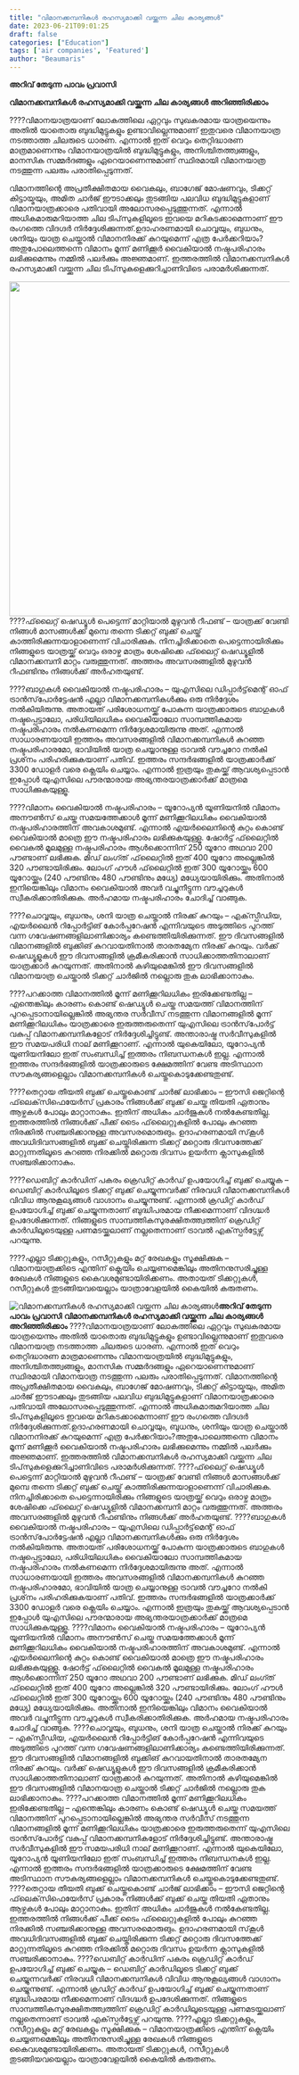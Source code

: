 ```yaml
---
title: "വിമാനക്കമ്പനികൾ രഹസ്യമാക്കി വയ്ക്കുന്ന ചില കാര്യങ്ങൾ"
date: 2023-06-21T09:01:25
draft: false
categories: ["Education"]
tags: ['air companies', 'Featured']
author: "Beaumaris"
---
```


<strong>അറിവ് തേടുന്ന പാവം പ്രവാസി</strong>

<strong>വിമാനക്കമ്പനികൾ രഹസ്യമാക്കി വയ്ക്കുന്ന ചില കാര്യങ്ങൾ അറിഞ്ഞിരിക്കാം</strong>

????വിമാനയാത്രയാണ് ലോകത്തിലെ ഏറ്റവും സുഖകരമായ യാത്രയെന്നും അതിൽ യാതൊരു ബുദ്ധിമുട്ടുകളും ഉണ്ടാവില്ലെന്നുമാണ് ഇതുവരെ വിമാനയാത്ര നടത്താത്ത ചിലരുടെ ധാരണ. എന്നാൽ ഇത് വെറും തെറ്റിദ്ധാരണ മാത്രമാണെന്നും വിമാനയാത്രയിൽ ബുദ്ധിമുട്ടുകളും, അനിശ്ചിതത്ത്വങ്ങളും, മാനസിക സമ്മർദങ്ങളും ഏറെയാണെന്നുമാണ് സ്ഥിരമായി വിമാനയാത്ര നടത്തുന്ന പലരും പരാതിപ്പെടുന്നത്.

വിമാനത്തിന്റെ അപ്രതീക്ഷിതമായ വൈകലും, ബാഗേജ് മോഷണവും, ടിക്കറ്റ് കിട്ടായ്മയും, അമിത ചാർജ് ഈടാക്കലും തുടങ്ങിയ പലവിധ ബുദ്ധിമുട്ടുകളാണ് വിമാനയാത്രക്കാരെ പതിവായി അലോസരപ്പെടുത്തുന്നത്. എന്നാൽ അധികമാരുമറിയാത്ത ചില ടിപ്‌സുകളിലൂടെ ഇവയെ മറികടക്കാമെന്നാണ് ഈ രംഗത്തെ വിദഗ്ദർ നിർദ്ദേശിക്കുന്നത്.ഉദാഹരണമായി ചൊവ്വയും, ബുധനും, ശനിയും യാത്ര ചെയ്താൽ വിമാനനിരക്ക് കുറയുമെന്ന് എത്ര പേർക്കറിയാം?അതുപോലെത്തന്നെ വിമാനം മൂന്ന് മണിക്കൂർ വൈകിയാൽ നഷ്ടപരിഹാരം ലഭിക്കുമെന്നും നമ്മിൽ പലർക്കും അജ്ഞമാണ്.
ഇത്തരത്തിൽ വിമാനക്കമ്പനികൾ രഹസ്യമാക്കി വയ്ക്കുന്ന ചില ടിപ്‌സുകളെക്കുറിച്ചാണിവിടെ പരാമർശിക്കുന്നത്.

<a href="https://cdn.boolokam.com/articles/2023/06/dq-scaled.jpg"><img class="size-large wp-image-400387 aligncenter" src="https://cdn.boolokam.com/articles/2023/06/dq-1024x768.jpg" alt="" width="800" height="600" /></a>????ഫ്‌ലൈറ്റ് ഷെഡ്യൂൾ പെട്ടെന്ന് മാറ്റിയാൽ മുഴുവൻ റീഫണ്ട് – യാത്രക്ക് വേണ്ടി നിങ്ങൾ മാസങ്ങൾക്ക് മുമ്പെ തന്നെ ടിക്കറ്റ് ബുക്ക് ചെയ്ത് കാത്തിരിക്കുന്നയാളാണെന്ന് വിചാരിക്കുക. നിനച്ചിരിക്കാതെ പെട്ടെന്നായിരിക്കും നിങ്ങളുടെ യാത്രയ്ക്ക് വെറും ഒരാഴ്ച മാത്രം ശേഷിക്കെ ഫ്‌ലൈറ്റ് ഷെഡ്യൂളിൽ വിമാനക്കമ്പനി മാറ്റം വരുത്തുന്നത്. അത്തരം അവസരങ്ങളിൽ മുഴുവൻ റീഫണ്ടിനും നിങ്ങൾക്ക് അർഹതയുണ്ട്.

????ബാഗുകൾ വൈകിയാൽ നഷ്ടപരിഹാരം – യുഎസിലെ ഡിപ്പാർട്ട്‌മെന്റ് ഓഫ് ട്രാൻസ്‌പോർട്ടേഷൻ എല്ലാ വിമാനക്കമ്പനികൾക്കും ഒരു നിർദ്ദേശം നൽകിയിരുന്നു. അതായത് പരിശോധനയ്ക്ക് പോകുന്ന യാത്രക്കാരുടെ ബാഗുകൾ നഷ്ടപ്പെട്ടാലോ, പരിധിയിലധികം വൈകിയാലോ സാമ്പത്തികമായ നഷ്ടപരിഹാരം നൽകണമെന്ന നിർദ്ദേശമായിരുന്നു അത്. എന്നാൽ സാധാരണയായി ഇത്തരം അവസരങ്ങളിൽ വിമാനക്കമ്പനികൾ കുറഞ്ഞ നഷ്ടപരിഹാരമോ, ഭാവിയിൽ യാത്ര ചെയ്യാനുള്ള ട്രാവൽ വൗച്ചറോ നൽകി പ്രശ്‌നം പരിഹരിക്കുകയാണ് പതിവ്. ഇത്തരം സന്ദർഭങ്ങളിൽ യാത്രക്കാർക്ക് 3300 ഡോളർ വരെ ക്ലെയിം ചെയ്യാം. എന്നാൽ ഇത്രയും തുകയ്ക്ക് ആവശ്യപ്പെടാൻ ഇപ്പോൾ യുഎസിലെ പൗരന്മാരായ അഭ്യന്തരയാത്രക്കാർക്ക് മാത്രമെ സാധിക്കുകയുള്ളൂ.

????വിമാനം വൈകിയാൽ നഷ്ടപരിഹാരം – യൂറോപ്യൻ യൂണിയനിൽ വിമാനം അനൗൺസ് ചെയ്ത സമയത്തേക്കാൾ മൂന്ന് മണിക്കൂറിലധികം വൈകിയാൽ നഷ്ടപരിഹാരത്തിന് അവകാശമുണ്ട്. എന്നാൽ എയർലൈനിന്റെ കുറ്റം കൊണ്ട് വൈകിയാൽ മാത്രെ ഈ നഷ്ടപരിഹാരം ലഭിക്കുകയുള്ളൂ. ഷോർട്ട് ഫ്‌ലൈറ്റിൽ വൈകൽ മൂലമുള്ള നഷ്ടപരിഹാരം ആൾക്കൊന്നിന് 250 യൂറോ അഥവാ 200 പൗണ്ടാണ് ലഭിക്കുക. മിഡ് ലംഗ്ത് ഫ്‌ലൈറ്റിൽ ഇത് 400 യൂറോ അല്ലെങ്കിൽ 320 പൗണ്ടായിരിക്കും. ലോംഗ് ഹൗൾ ഫ്‌ലൈറ്റിൽ ഇത് 300 യൂറോയ്ക്കും 600 യൂറോയ്ക്കും (240 പൗണ്ടിനും 480 പൗണ്ടിനും മധ്യേ) മധ്യേയായിരിക്കും. അതിനാൽ ഇനിയെങ്കിലും വിമാനം വൈകിയാൽ അവർ വച്ചുനീട്ടുന്ന വൗച്ചറുകൾ സ്വീകരിക്കാതിരിക്കുക. അർഹമായ നഷ്ടപരിഹാരം ചോദിച്ച് വാങ്ങുക.

????ചൊവ്വയും, ബുധനും, ശനി യാത്ര ചെയ്താൽ നിരക്ക് കുറയും – എക്‌സ്പീഡിയ, എയർലൈൻ റിപ്പോർട്ടിങ് കോർപ്പറേഷൻ എന്നിവയുടെ അടുത്തിടെ പുറത്ത് വന്ന ഗവേഷണങ്ങളിലാണിക്കാര്യം കണ്ടെത്തിയിരിക്കുന്നത്. ഈ ദിവസങ്ങളിൽ വിമാനങ്ങളിൽ ബുക്കിങ് കുറവായതിനാൽ താരതമ്യേന നിരക്ക് കുറയും. വർക്ക് ഷെഡ്യൂളുകൾ ഈ ദിവസങ്ങളിൽ ക്രമീകരിക്കാൻ സാധിക്കാത്തതിനാലാണ് യാത്രക്കാർ കുറയുന്നത്. അതിനാൽ കഴിയുമെങ്കിൽ ഈ ദിവസങ്ങളിൽ വിമാനയാത്ര ചെയ്താൽ ടിക്കറ്റ് ചാർജിൽ നല്ലൊരു തുക ലാഭിക്കാനാകും.

????പറക്കാത്ത വിമാനത്തിൽ മൂന്ന് മണിക്കൂറിലധികം ഇരിക്കേണ്ടതില്ല – എന്തെങ്കിലും കാരണം കൊണ്ട് ഷെഡ്യൂൾ ചെയ്ത സമയത്ത് വിമാനത്തിന് പുറപ്പെടാനായില്ലെങ്കിൽ അഭ്യന്തര സർവീസ് നടത്തുന്ന വിമാനങ്ങളിൽ മൂന്ന് മണിക്കൂറിലധികം യാത്രക്കാരെ ഇരുത്തരുതെന്ന് യുഎസിലെ ട്രാൻസ്‌പോർട്ട് വകുപ്പ് വിമാനക്കമ്പനികളോട് നിർദ്ദേശിച്ചിട്ടുണ്ട്. അന്താരാഷ്ട്ര സർവീസുകളിൽ ഈ സമയപരിധി നാല് മണിക്കൂറാണ്. എന്നാൽ യുകെയിലോ, യൂറോപ്യൻ യൂണിയനിലോ ഇത് സംബന്ധിച്ച് ഇത്തരം നിബന്ധനകൾ ഇല്ല. എന്നാൽ ഇത്തരം സന്ദർഭങ്ങളിൽ യാത്രക്കാരുടെ ക്ഷേമത്തിന് വേണ്ട അടിസ്ഥാന സൗകര്യങ്ങളെല്ലാം വിമാനക്കമ്പനികൾ ചെയ്തുകൊടുക്കേണ്ടതുണ്ട്.

????തെറ്റായ തീയതി ബുക്ക് ചെയ്തുകൊണ്ട് ചാർജ് ലാഭിക്കാം – ഈസി ജെറ്റിന്റെ ഫ്‌ലെക്‌സിഫെയേർസ് പ്രകാരം നിങ്ങൾക്ക് ബുക്ക് ചെയ്ത തിയതി ഏതാനും ആഴ്ചകൾ പോലും മാറ്റാനാകും. ഇതിന് അധികം ചാർജുകൾ നൽകേണ്ടതില്ല. ഇത്തരത്തിൽ നിങ്ങൾക്ക് പീക്ക് ടൈം ഫ്‌ലൈറ്റുകളിൽ പോലും കുറഞ്ഞ നിരക്കിൽ സഞ്ചരിക്കാനുള്ള അവസരമൊരുങും. ഉദാഹരണമായി സ്‌കൂൾ അവധിദിവസങ്ങളിൽ ബുക്ക് ചെയ്തിരിക്കുന്ന ടിക്കറ്റ് മറ്റൊരു ദിവസത്തേക്ക് മാറ്റുന്നതിലൂടെ കുറഞ്ഞ നിരക്കിൽ മറ്റൊരു ദിവസം ഉയർന്ന ക്ലാസുകളിൽ സഞ്ചരിക്കാനാകും.

????ഡെബിറ്റ് കാർഡിന് പകരം ക്രെഡിറ്റ് കാർഡ് ഉപയോഗിച്ച് ബുക്ക് ചെയ്യുക – ഡെബിറ്റ് കാർഡിലൂടെ ടിക്കറ്റ് ബുക്ക് ചെയ്യുന്നവർക്ക് നിരവധി വിമാനക്കമ്പനികൾ വിവിധ ആനുകൂല്യങ്ങൾ വാഗ്ദാനം ചെയ്യുന്നുണ്ട്. എന്നാൽ ക്രഡിറ്റ് കാർഡ് ഉപയോഗിച്ച് ബുക്ക് ചെയ്യുന്നതാണ് ബുദ്ധിപരമായ നീക്കമെന്നാണ് വിദഗ്ദ്ധർ ഉപദേശിക്കുന്നത്. നിങ്ങളുടെ സാമ്പത്തികസുരക്ഷിതത്ത്വത്തിന് ക്രെഡിറ്റ് കാർഡിലൂടെയുള്ള പണമടയ്ക്കലാണ് നല്ലതെന്നാണ് ട്രാവൽ എക്‌സ്പർട്ടേഴ്സ് പറയുന്നു.

????എല്ലാ ടിക്കറ്റുകളും, റസീറ്റുകളും മറ്റ് രേഖകളും സൂക്ഷിക്കുക – വിമാനയാത്രക്കിടെ എന്തിന് ക്ലെയിം ചെയ്യണമെങ്കിലും അതിനനുസരിച്ചുള്ള രേഖകൾ നിങ്ങളുടെ കൈവശമുണ്ടായിരിക്കണം. അതായത് ടിക്കറ്റുകൾ, റസീറ്റുകൾ തുടങ്ങിയവയെല്ലാം യാത്രാവേളയിൽ കൈയിൽ കരുതണം.


![വിമാനക്കമ്പനികൾ രഹസ്യമാക്കി വയ്ക്കുന്ന ചില കാര്യങ്ങൾ](https://cdn.boolokam.com/articles/2023/06/dq-1024x768.jpg)**അറിവ് തേടുന്ന പാവം പ്രവാസി** **വിമാനക്കമ്പനികൾ രഹസ്യമാക്കി വയ്ക്കുന്ന ചില കാര്യങ്ങൾ അറിഞ്ഞിരിക്കാം** ????വിമാനയാത്രയാണ് ലോകത്തിലെ ഏറ്റവും സുഖകരമായ യാത്രയെന്നും അതിൽ യാതൊരു ബുദ്ധിമുട്ടുകളും ഉണ്ടാവില്ലെന്നുമാണ് ഇതുവരെ വിമാനയാത്ര നടത്താത്ത ചിലരുടെ ധാരണ. എന്നാൽ ഇത് വെറും തെറ്റിദ്ധാരണ മാത്രമാണെന്നും വിമാനയാത്രയിൽ ബുദ്ധിമുട്ടുകളും, അനിശ്ചിതത്ത്വങ്ങളും, മാനസിക സമ്മർദങ്ങളും ഏറെയാണെന്നുമാണ് സ്ഥിരമായി വിമാനയാത്ര നടത്തുന്ന പലരും പരാതിപ്പെടുന്നത്. വിമാനത്തിന്റെ അപ്രതീക്ഷിതമായ വൈകലും, ബാഗേജ് മോഷണവും, ടിക്കറ്റ് കിട്ടായ്മയും, അമിത ചാർജ് ഈടാക്കലും തുടങ്ങിയ പലവിധ ബുദ്ധിമുട്ടുകളാണ് വിമാനയാത്രക്കാരെ പതിവായി അലോസരപ്പെടുത്തുന്നത്. എന്നാൽ അധികമാരുമറിയാത്ത ചില ടിപ്‌സുകളിലൂടെ ഇവയെ മറികടക്കാമെന്നാണ് ഈ രംഗത്തെ വിദഗ്ദർ നിർദ്ദേശിക്കുന്നത്.ഉദാഹരണമായി ചൊവ്വയും, ബുധനും, ശനിയും യാത്ര ചെയ്താൽ വിമാനനിരക്ക് കുറയുമെന്ന് എത്ര പേർക്കറിയാം?അതുപോലെത്തന്നെ വിമാനം മൂന്ന് മണിക്കൂർ വൈകിയാൽ നഷ്ടപരിഹാരം ലഭിക്കുമെന്നും നമ്മിൽ പലർക്കും അജ്ഞമാണ്. ഇത്തരത്തിൽ വിമാനക്കമ്പനികൾ രഹസ്യമാക്കി വയ്ക്കുന്ന ചില ടിപ്‌സുകളെക്കുറിച്ചാണിവിടെ പരാമർശിക്കുന്നത്. [](https://cdn.boolokam.com/articles/2023/06/dq-scaled.jpg)????ഫ്‌ലൈറ്റ് ഷെഡ്യൂൾ പെട്ടെന്ന് മാറ്റിയാൽ മുഴുവൻ റീഫണ്ട് – യാത്രക്ക് വേണ്ടി നിങ്ങൾ മാസങ്ങൾക്ക് മുമ്പെ തന്നെ ടിക്കറ്റ് ബുക്ക് ചെയ്ത് കാത്തിരിക്കുന്നയാളാണെന്ന് വിചാരിക്കുക. നിനച്ചിരിക്കാതെ പെട്ടെന്നായിരിക്കും നിങ്ങളുടെ യാത്രയ്ക്ക് വെറും ഒരാഴ്ച മാത്രം ശേഷിക്കെ ഫ്‌ലൈറ്റ് ഷെഡ്യൂളിൽ വിമാനക്കമ്പനി മാറ്റം വരുത്തുന്നത്. അത്തരം അവസരങ്ങളിൽ മുഴുവൻ റീഫണ്ടിനും നിങ്ങൾക്ക് അർഹതയുണ്ട്. ????ബാഗുകൾ വൈകിയാൽ നഷ്ടപരിഹാരം – യുഎസിലെ ഡിപ്പാർട്ട്‌മെന്റ് ഓഫ് ട്രാൻസ്‌പോർട്ടേഷൻ എല്ലാ വിമാനക്കമ്പനികൾക്കും ഒരു നിർദ്ദേശം നൽകിയിരുന്നു. അതായത് പരിശോധനയ്ക്ക് പോകുന്ന യാത്രക്കാരുടെ ബാഗുകൾ നഷ്ടപ്പെട്ടാലോ, പരിധിയിലധികം വൈകിയാലോ സാമ്പത്തികമായ നഷ്ടപരിഹാരം നൽകണമെന്ന നിർദ്ദേശമായിരുന്നു അത്. എന്നാൽ സാധാരണയായി ഇത്തരം അവസരങ്ങളിൽ വിമാനക്കമ്പനികൾ കുറഞ്ഞ നഷ്ടപരിഹാരമോ, ഭാവിയിൽ യാത്ര ചെയ്യാനുള്ള ട്രാവൽ വൗച്ചറോ നൽകി പ്രശ്‌നം പരിഹരിക്കുകയാണ് പതിവ്. ഇത്തരം സന്ദർഭങ്ങളിൽ യാത്രക്കാർക്ക് 3300 ഡോളർ വരെ ക്ലെയിം ചെയ്യാം. എന്നാൽ ഇത്രയും തുകയ്ക്ക് ആവശ്യപ്പെടാൻ ഇപ്പോൾ യുഎസിലെ പൗരന്മാരായ അഭ്യന്തരയാത്രക്കാർക്ക് മാത്രമെ സാധിക്കുകയുള്ളൂ. ????വിമാനം വൈകിയാൽ നഷ്ടപരിഹാരം – യൂറോപ്യൻ യൂണിയനിൽ വിമാനം അനൗൺസ് ചെയ്ത സമയത്തേക്കാൾ മൂന്ന് മണിക്കൂറിലധികം വൈകിയാൽ നഷ്ടപരിഹാരത്തിന് അവകാശമുണ്ട്. എന്നാൽ എയർലൈനിന്റെ കുറ്റം കൊണ്ട് വൈകിയാൽ മാത്രെ ഈ നഷ്ടപരിഹാരം ലഭിക്കുകയുള്ളൂ. ഷോർട്ട് ഫ്‌ലൈറ്റിൽ വൈകൽ മൂലമുള്ള നഷ്ടപരിഹാരം ആൾക്കൊന്നിന് 250 യൂറോ അഥവാ 200 പൗണ്ടാണ് ലഭിക്കുക. മിഡ് ലംഗ്ത് ഫ്‌ലൈറ്റിൽ ഇത് 400 യൂറോ അല്ലെങ്കിൽ 320 പൗണ്ടായിരിക്കും. ലോംഗ് ഹൗൾ ഫ്‌ലൈറ്റിൽ ഇത് 300 യൂറോയ്ക്കും 600 യൂറോയ്ക്കും (240 പൗണ്ടിനും 480 പൗണ്ടിനും മധ്യേ) മധ്യേയായിരിക്കും. അതിനാൽ ഇനിയെങ്കിലും വിമാനം വൈകിയാൽ അവർ വച്ചുനീട്ടുന്ന വൗച്ചറുകൾ സ്വീകരിക്കാതിരിക്കുക. അർഹമായ നഷ്ടപരിഹാരം ചോദിച്ച് വാങ്ങുക. ????ചൊവ്വയും, ബുധനും, ശനി യാത്ര ചെയ്താൽ നിരക്ക് കുറയും – എക്‌സ്പീഡിയ, എയർലൈൻ റിപ്പോർട്ടിങ് കോർപ്പറേഷൻ എന്നിവയുടെ അടുത്തിടെ പുറത്ത് വന്ന ഗവേഷണങ്ങളിലാണിക്കാര്യം കണ്ടെത്തിയിരിക്കുന്നത്. ഈ ദിവസങ്ങളിൽ വിമാനങ്ങളിൽ ബുക്കിങ് കുറവായതിനാൽ താരതമ്യേന നിരക്ക് കുറയും. വർക്ക് ഷെഡ്യൂളുകൾ ഈ ദിവസങ്ങളിൽ ക്രമീകരിക്കാൻ സാധിക്കാത്തതിനാലാണ് യാത്രക്കാർ കുറയുന്നത്. അതിനാൽ കഴിയുമെങ്കിൽ ഈ ദിവസങ്ങളിൽ വിമാനയാത്ര ചെയ്താൽ ടിക്കറ്റ് ചാർജിൽ നല്ലൊരു തുക ലാഭിക്കാനാകും. ????പറക്കാത്ത വിമാനത്തിൽ മൂന്ന് മണിക്കൂറിലധികം ഇരിക്കേണ്ടതില്ല – എന്തെങ്കിലും കാരണം കൊണ്ട് ഷെഡ്യൂൾ ചെയ്ത സമയത്ത് വിമാനത്തിന് പുറപ്പെടാനായില്ലെങ്കിൽ അഭ്യന്തര സർവീസ് നടത്തുന്ന വിമാനങ്ങളിൽ മൂന്ന് മണിക്കൂറിലധികം യാത്രക്കാരെ ഇരുത്തരുതെന്ന് യുഎസിലെ ട്രാൻസ്‌പോർട്ട് വകുപ്പ് വിമാനക്കമ്പനികളോട് നിർദ്ദേശിച്ചിട്ടുണ്ട്. അന്താരാഷ്ട്ര സർവീസുകളിൽ ഈ സമയപരിധി നാല് മണിക്കൂറാണ്. എന്നാൽ യുകെയിലോ, യൂറോപ്യൻ യൂണിയനിലോ ഇത് സംബന്ധിച്ച് ഇത്തരം നിബന്ധനകൾ ഇല്ല. എന്നാൽ ഇത്തരം സന്ദർഭങ്ങളിൽ യാത്രക്കാരുടെ ക്ഷേമത്തിന് വേണ്ട അടിസ്ഥാന സൗകര്യങ്ങളെല്ലാം വിമാനക്കമ്പനികൾ ചെയ്തുകൊടുക്കേണ്ടതുണ്ട്. ????തെറ്റായ തീയതി ബുക്ക് ചെയ്തുകൊണ്ട് ചാർജ് ലാഭിക്കാം – ഈസി ജെറ്റിന്റെ ഫ്‌ലെക്‌സിഫെയേർസ് പ്രകാരം നിങ്ങൾക്ക് ബുക്ക് ചെയ്ത തിയതി ഏതാനും ആഴ്ചകൾ പോലും മാറ്റാനാകും. ഇതിന് അധികം ചാർജുകൾ നൽകേണ്ടതില്ല. ഇത്തരത്തിൽ നിങ്ങൾക്ക് പീക്ക് ടൈം ഫ്‌ലൈറ്റുകളിൽ പോലും കുറഞ്ഞ നിരക്കിൽ സഞ്ചരിക്കാനുള്ള അവസരമൊരുങും. ഉദാഹരണമായി സ്‌കൂൾ അവധിദിവസങ്ങളിൽ ബുക്ക് ചെയ്തിരിക്കുന്ന ടിക്കറ്റ് മറ്റൊരു ദിവസത്തേക്ക് മാറ്റുന്നതിലൂടെ കുറഞ്ഞ നിരക്കിൽ മറ്റൊരു ദിവസം ഉയർന്ന ക്ലാസുകളിൽ സഞ്ചരിക്കാനാകും. ????ഡെബിറ്റ് കാർഡിന് പകരം ക്രെഡിറ്റ് കാർഡ് ഉപയോഗിച്ച് ബുക്ക് ചെയ്യുക – ഡെബിറ്റ് കാർഡിലൂടെ ടിക്കറ്റ് ബുക്ക് ചെയ്യുന്നവർക്ക് നിരവധി വിമാനക്കമ്പനികൾ വിവിധ ആനുകൂല്യങ്ങൾ വാഗ്ദാനം ചെയ്യുന്നുണ്ട്. എന്നാൽ ക്രഡിറ്റ് കാർഡ് ഉപയോഗിച്ച് ബുക്ക് ചെയ്യുന്നതാണ് ബുദ്ധിപരമായ നീക്കമെന്നാണ് വിദഗ്ദ്ധർ ഉപദേശിക്കുന്നത്. നിങ്ങളുടെ സാമ്പത്തികസുരക്ഷിതത്ത്വത്തിന് ക്രെഡിറ്റ് കാർഡിലൂടെയുള്ള പണമടയ്ക്കലാണ് നല്ലതെന്നാണ് ട്രാവൽ എക്‌സ്പർട്ടേഴ്സ് പറയുന്നു. ????എല്ലാ ടിക്കറ്റുകളും, റസീറ്റുകളും മറ്റ് രേഖകളും സൂക്ഷിക്കുക – വിമാനയാത്രക്കിടെ എന്തിന് ക്ലെയിം ചെയ്യണമെങ്കിലും അതിനനുസരിച്ചുള്ള രേഖകൾ നിങ്ങളുടെ കൈവശമുണ്ടായിരിക്കണം. അതായത് ടിക്കറ്റുകൾ, റസീറ്റുകൾ തുടങ്ങിയവയെല്ലാം യാത്രാവേളയിൽ കൈയിൽ കരുതണം.
